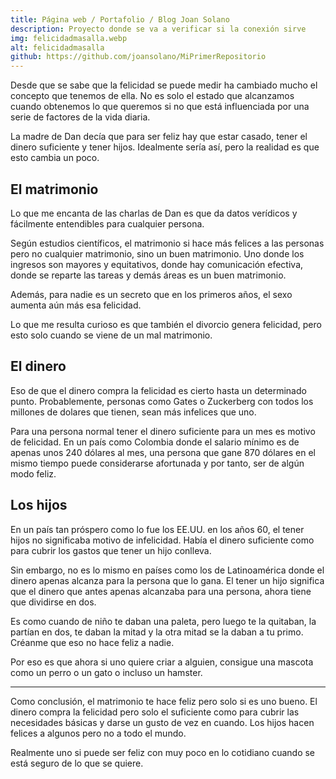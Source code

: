 ```yaml
---
title: Página web / Portafolio / Blog Joan Solano
description: Proyecto donde se va a verificar si la conexión sirve
img: felicidadmasalla.webp
alt: felicidadmasalla
github: https://github.com/joansolano/MiPrimerRepositorio
---
```


Desde que se sabe que la felicidad se puede medir ha cambiado mucho el concepto que tenemos de ella. No es solo el estado que alcanzamos cuando obtenemos lo que queremos si no que está influenciada por una serie de factores de la vida diaria.

La madre de Dan decía que para ser feliz hay que estar casado, tener el dinero suficiente y tener hijos. Idealmente sería así, pero la realidad es que esto cambia un poco.

## **El matrimonio**

Lo que me encanta de las charlas de Dan es que da datos verídicos y fácilmente entendibles para cualquier persona.

Según estudios científicos, el matrimonio si hace más felices a las personas pero no cualquier matrimonio, sino un buen matrimonio. Uno donde los ingresos son mayores y equitativos, donde hay comunicación efectiva, donde se reparte las tareas y demás áreas es un buen matrimonio.

Además, para nadie es un secreto que en los primeros años, el sexo aumenta aún más esa felicidad.

Lo que me resulta curioso es que también el divorcio genera felicidad, pero esto solo cuando se viene de un mal matrimonio.

## **El dinero**

Eso de que el dinero compra la felicidad es cierto hasta un determinado punto. Probablemente, personas como Gates o Zuckerberg con todos los millones de dolares que tienen, sean más infelices que uno.

Para una persona normal tener el dinero suficiente para un mes es motivo de felicidad. En un país como Colombia donde el salario mínimo es de apenas unos 240 dólares al mes, una persona que gane 870 dólares en el mismo tiempo puede considerarse afortunada y por tanto, ser de algún modo feliz.

## **Los hijos**

En un país tan próspero como lo fue los EE.UU. en los años 60, el tener hijos no significaba motivo de infelicidad. Había el dinero suficiente como para cubrir los gastos que tener un hijo conlleva.

Sin embargo, no es lo mismo en países como los de Latinoamérica donde el dinero apenas alcanza para la persona que lo gana. El tener un hijo significa que el dinero que antes apenas alcanzaba para una persona, ahora tiene que dividirse en dos.

Es como cuando de niño te daban una paleta, pero luego te la quitaban, la partían en dos, te daban la mitad y la otra mitad se la daban a tu primo. Créanme que eso no hace feliz a nadie.

Por eso es que ahora si uno quiere criar a alguien, consigue una mascota como un perro o un gato o incluso un hamster.

---------------    
  
Como conclusión, el matrimonio te hace feliz pero solo si es uno bueno. El dinero compra la felicidad pero solo el suficiente como para cubrir las necesidades básicas y darse un gusto de vez en cuando. Los hijos hacen felices a algunos pero no a todo el mundo.

Realmente uno si puede ser feliz con muy poco en lo cotidiano cuando se está seguro de lo que se quiere.
